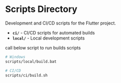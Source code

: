 # Scripts Directory

Development and CI/CD scripts for the Flutter project.

- **`ci/`** - CI/CD scripts for automated builds
- **`local/`** - Local development scripts

call below script to run builds scripts

```bash
# Windows
scripts/local/build.bat

# CI/CD
scripts/ci/build.sh
```

